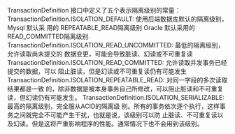TransactionDefinition 接⼝中定义了五个表示隔离级别的常量： TransactionDefinition.ISOLATION_DEFAULT: 使⽤后端数据库默认的隔离级别，Mysql 默认采 ⽤的 REPEATABLE_READ隔离级别 Oracle 默认采⽤的 READ_COMMITTED隔离级别. TransactionDefinition.ISOLATION_READ_UNCOMMITTED: 最低的隔离级别，允许读取尚未提交的 数据变更，可能会导致脏读、幻读或不可重复读 TransactionDefinition.ISOLATION_READ_COMMITTED: 允许读取并发事务已经提交的数据，可以 阻⽌脏读，但是幻读或不可重复读仍有可能发⽣ TransactionDefinition.ISOLATION_REPEATABLE_READ: 对同⼀字段的多次读取结果都是⼀致 的，除⾮数据是被本身事务⾃⼰所修改，可以阻⽌脏读和不可重复读，但幻读仍有可能发⽣。 TransactionDefinition.ISOLATION_SERIALIZABLE: 最⾼的隔离级别，完全服从ACID的隔离级 别。所有的事务依次逐个执⾏，这样事务之间就完全不可能产⽣⼲扰，也就是说，该级别可以防 ⽌脏读、不可重复读以及幻读。但是这将严重影响程序的性能。通常情况下也不会⽤到该级别。 